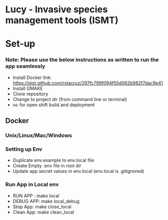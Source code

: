 # Lucy - Invasive species management tools (ISMT)



# Set-up
### Note: Please use the below instructions as written to run the app seamlessly
* Install Docker
    link: https://gist.github.com/rstacruz/297fc799f094f55d062b982f7dac9e41
* Install GMAKE
* Clone repository
* Change to project dir (from command line or terminal)
* oc for open shift build and deployment

## Docker

### Unix/Linux/Mac/Windows

### Setting up Env

* Duplicate env.example to env.local file
* Create Empty .env file in root dir
* Update app secret values in env.local (env.local is .gitignored)

### Run App in Local env

* RUN APP : make local
* DEBUG APP: make local_debug
* Stop App: make close_local
* Clean App: make clean_local